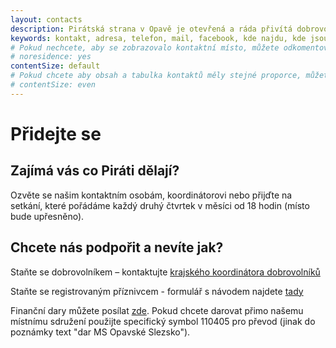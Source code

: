 ```yaml
---
layout: contacts
description: Pirátská strana v Opavě je otevřená a ráda přivítá dobrovolníky a odpoví na dotazy kritiků.
keywords: kontakt, adresa, telefon, mail, facebook, kde najdu, kde jsou
# Pokud nechcete, aby se zobrazovalo kontaktní místo, můžete odkomentovat následující řádek:
# noresidence: yes
contentSize: default
# Pokud chcete aby obsah a tabulka kontaktů měly stejné proporce, můžete použít:
# contentSize: even
---
```


<div class="o-section-header o-section-header--indented">
  <h1 class="t-h2-alt">Přidejte se</h1>
</div>

<h2 class="t-h4-alt"> Zajímá vás co Piráti dělají? </h2>

Ozvěte se našim kontaktním osobám, koordinátorovi nebo přijďte na setkání, které pořádáme každý druhý čtvrtek v měsíci od 18 hodin (místo bude upřesněno).

<h2 class="t-h4-alt"> Chcete nás podpořit a nevíte jak?</h2>

Staňte se dobrovolníkem – kontaktujte [krajského koordinátora dobrovolníků](https://moravskoslezsky.pirati.cz/lide/hana-pavlickova/)

Staňte se registrovaným příznivcem - formulář s návodem najdete [tady](https://nalodeni.pirati.cz/)

Finanční dary můžete posílat [zde](https://dary.pirati.cz).
Pokud chcete darovat přimo našemu místnímu sdružení použijte specifický symbol 110405 pro převod (jinak do poznámky text "dar MS Opavské Slezsko").



